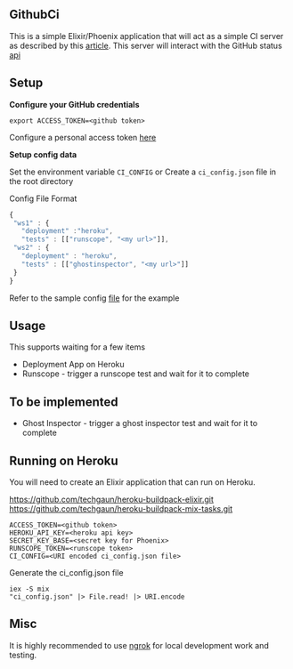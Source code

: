 ## GithubCi

This is a simple Elixir/Phoenix application that will act as a simple CI server as described by this [article](https://developer.github.com/guides/building-a-ci-server/).  This server will interact with the GitHub status [api](https://developer.github.com/v3/repos/statuses/)

## Setup

__Configure your GitHub credentials__

```
export ACCESS_TOKEN=<github token>
```

Configure a personal access token [here](https://github.com/settings/tokens)

__Setup config data__

Set the environment variable ```CI_CONFIG``` or Create a ```ci_config.json``` file in the root directory

Config File Format

```javascript
{
 "ws1" : {
   "deployment" :"heroku", 
   "tests" : [["runscope", "<my url>"]],
 "ws2" : {
   "deployment" : "heroku",
   "tests" : [["ghostinspector", "<my url>"]]
 }
}
```

Refer to the sample config [file](ci_config_sample.json) for the example

## Usage

This supports waiting for a few items

* Deployment App on Heroku
* Runscope - trigger a runscope test and wait for it to complete

## To be implemented

* Ghost Inspector - trigger a ghost inspector test and wait for it to complete

## Running on Heroku

You will need to create an Elixir application that can run on Heroku.

https://github.com/techgaun/heroku-buildpack-elixir.git    
https://github.com/techgaun/heroku-buildpack-mix-tasks.git    

```ACCESS_TOKEN=<github token>```   
```HEROKU_API_KEY=<heroku api key>```    
```SECRET_KEY_BASE=<secret key for Phoenix>```    
```RUNSCOPE_TOKEN=<runscope token>```    
```CI_CONFIG=<URI encoded ci_config.json file>```    

Generate the ci_config.json file

```
iex -S mix
"ci_config.json" |> File.read! |> URI.encode
```

## Misc

It is highly recommended to use [ngrok](https://ngrok.com/) for local development work and testing.

